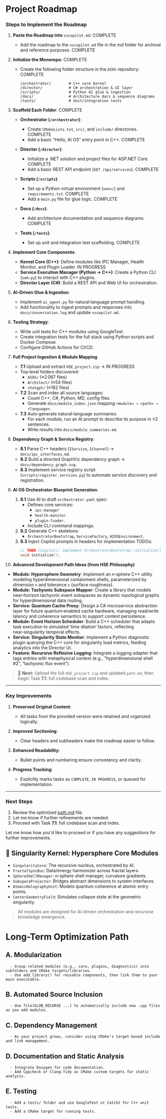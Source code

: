 # Project Roadmap

### **Steps to Implement the Roadmap**

1. **Paste the Roadmap into** `vscopilot.md`: COMPLETE

   * Add the roadmap to the `vscopilot.md` file in the md folder for archival and reference purposes. COMPLETE

2. **Initialize the Monorepo**: COMPLETE

   * Create the following folder structure in the `AIOS` repository: COMPLETE

     ```
     /orchestrator/        # C++ core kernel  
     /director/            # C# orchestration & UI layer  
     /scripts/             # Python AI glue & ingestion  
     /docs/                # Architecture docs & sequence diagrams  
     /tests/               # Unit/integration tests  
     ```

3. **Scaffold Each Folder**: COMPLETE

   * **Orchestrator (`/orchestrator`)**:

     * Create `CMakeLists.txt`, `src/`, and `include/` directories. COMPLETE
     * Add a basic “Hello, AI OS” entry point in C++. COMPLETE
   * **Director (`/director`)**:

     * Initialize a .NET solution and project files for ASP.NET Core. COMPLETE
     * Add a basic REST API endpoint (`GET /api/services`). COMPLETE
   * **Scripts (`/scripts`)**:

     * Set up a Python virtual environment (`venv/`) and `requirements.txt`. COMPLETE
     * Add a `main.py` file for glue logic. COMPLETE
   * **Docs (`/docs`)**:

     * Add architecture documentation and sequence diagrams. COMPLETE
   * **Tests (`/tests`)**:

     * Set up unit and integration test scaffolding. COMPLETE

4. **Implement Core Components**:

   * **Kernel Core (C++)**: Define modules like IPC Manager, Health Monitor, and Plugin Loader. IN PROGRESS
   * **Service Execution Manager (Python → C++)**: Create a Python CLI (`sem.py`) to interact with C++ plugins.
   * **Director Layer (C#)**: Build a REST API and Web UI for orchestration.

5. **AI‑Driven Glue & Ingestion**:

   * Implement `ai_agent.py` for natural‑language prompt handling.
   * Add functionality to ingest prompts and responses into `docs/conversation.log` and update `vscopilot.md`.

6. **Testing Strategy**:

   * Write unit tests for C++ modules using GoogleTest.
   * Create integration tests for the full stack using Python scripts and Docker Compose.
   * Configure GitHub Actions for CI/CD.

7. **Full Project Ingestion & Module Mapping**

   - **7.1** Upload and extract `HSE_project.zip` → IN PROGRESS
   - Top‑level folders discovered:
     - `AIOS/` (≈2 067 files)
     - `Architect/` (≈54 files)
     - `chatgpt/` (≈182 files)
   - **7.2** Scan and index all source languages:
     - Count C++, C#, Python, MD, config files.
     - Generate `docs/module_index.json` mapping `<module> → <path> → <language>`.
   - **7.3** Auto‑generate natural‑language summaries:
     - For each module, run an AI prompt to describe its purpose in ≤2 sentences.
     - Write results into `docs/module_summaries.md`.

8. **Dependency Graph & Service Registry**:

   * **8.1** Parse C++ headers (`IService`, `IChannel`) → `docs/ipc_interfaces.md`.
   * **8.2** Build a directed GraphViz dependency graph → `docs/dependency_graph.svg`.
   * **8.3** Implement service registry script (`scripts/register_services.py`) to automate service discovery and registration.
9. **AI OS Orchestrator Blueprint Generation**:

   1. **9.1** Use AI to draft `orchestrator.yaml` spec:
      - Defines core services:
        - `ipc-manager`
        - `health-monitor`
        - `plugin-loader`.
      - Include CLI command mappings.
   2. **9.2** Generate C++ skeletons:
      - `OrchestratorBootstrap`, `ServiceFactory`, `AIOSEnvironment`.
   3. **9.3** Inject Copilot prompts in headers for implementation TODOs:
      ```cpp
      // TODO (Copilot): implement OrchestratorBootstrap::initialize()
      void initialize();
      ```


10. **Advanced Development Path Ideas (from HSE Philosophy)**

* **Module: Hypersphere Geometry**: Implement an n‑sphere C++ utility modeling hyperdimensional containment shells, parameterized by dimension `n` and tolerance `ε` (surface roughness).
* **Module: Tachyonic Subspace Mapper**: Create a library that models near‑horizon tachyonic event subspaces as dynamic topological graphs for hyperdimensional data routing.
* **Service: Quantum Cache Proxy**: Design a C# microservice abstraction layer for future quantum‑enabled cache hardware, managing read/write latency and coherence semantics to support context persistence.
* **Module: Event Horizon Scheduler**: Build a C++ scheduler that adapts task execution to simulated ‘time dilation’ factors, reflecting near‑singularity temporal effects.
* **Service: Singularity State Monitor**: Implement a Python diagnostic plugin querying the C++ core for singularity load metrics, feeding analytics into the Director UI.
* **Feature: Recursive Reflexive Logging**: Integrate a logging adapter that tags entries with metaphysical context (e.g., “hyperdimensional shell #2”, “tachyonic flux event”).

> 🔄 **Next:** Upload the full `HSE_project.zip` and updated `path.md`, then begin Task **7.1**: full codebase scan and index.

---

### **Key Improvements**
1. **Preserved Original Content**:
   - All tasks from the provided version were retained and organized logically.

2. **Improved Sectioning**:
   - Clear headers and subheaders make the roadmap easier to follow.

3. **Enhanced Readability**:
   - Bullet points and numbering ensure consistency and clarity.

4. **Progress Tracking**:
   - Explicitly marks tasks as `COMPLETE`, `IN PROGRESS`, or queued for implementation.

---

### **Next Steps**
1. Review the optimized [path.md](./path.md) file.
2. Let me know if further refinements are needed.
3. Proceed with Task **7.1**: full codebase scan and index.

Let me know how you'd like to proceed or if you have any suggestions for further improvements.

## 🧠 Singularity Kernel: Hypersphere Core Modules

- `SingularityCore`: The recursive nucleus, orchestrated by AI.
- `FractalSyncBus`: Data/energy harmonizer across fractal layers.
- `SphereShellManager`: n-sphere shell manager, curvature gradients.
- `SubspaceProjector`: Bridges abstract dimensions to system interfaces.
- `AtomicHolographyUnit`: Models quantum coherence at atomic entry points.
- `CenterGeometryField`: Simulates collapse state at the geometric singularity.

> All modules are designed for AI-driven orchestration and recursive knowledge emergence.

# Long-Term Optimization Path
   ## A. Modularization
      - Group related modules (e.g., core, plugins, diagnostics) into subfolders and CMake targets/libraries.
      - Use add_library() for reusable components, then link them to your main executable.
   ## B. Automated Source Inclusion
      - Use file(GLOB_RECURSE ...) to automatically include new .cpp files as you add modules.
   ## C. Dependency Management
      - As your project grows, consider using CMake’s target-based include and link management.
   ## D. Documentation and Static Analysis
      - Integrate Doxygen for code documentation.
      - Add Cppcheck or Clang-Tidy as CMake custom targets for static analysis.
   ## E. Testing
      - Add a tests/ folder and use GoogleTest or Catch2 for C++ unit tests.
      - Add a CMake target for running tests.
